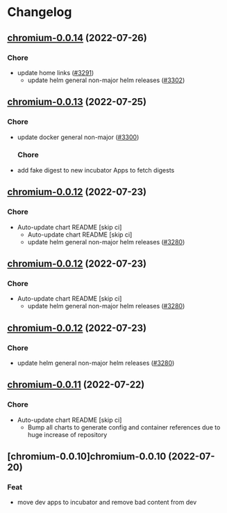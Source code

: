 # Changelog



## [chromium-0.0.14](https://github.com/truecharts/apps/compare/ungoogled-chromium-0.0.13...chromium-0.0.14) (2022-07-26)

### Chore

- update home links ([#3291](https://github.com/truecharts/apps/issues/3291))
  - update helm general non-major helm releases ([#3302](https://github.com/truecharts/apps/issues/3302))




## [chromium-0.0.13](https://github.com/truecharts/apps/compare/chromium-desktop-g3-0.0.12...chromium-0.0.13) (2022-07-25)

### Chore

- update docker general non-major ([#3300](https://github.com/truecharts/apps/issues/3300))

  ### Chore

- add fake digest to new incubator Apps to fetch digests




## [chromium-0.0.12](https://github.com/truecharts/apps/compare/ungoogled-chromium-0.0.11...chromium-0.0.12) (2022-07-23)

### Chore

- Auto-update chart README [skip ci]
  - Auto-update chart README [skip ci]
  - update helm general non-major helm releases ([#3280](https://github.com/truecharts/apps/issues/3280))




## [chromium-0.0.12](https://github.com/truecharts/apps/compare/ungoogled-chromium-0.0.11...chromium-0.0.12) (2022-07-23)

### Chore

- Auto-update chart README [skip ci]
  - update helm general non-major helm releases ([#3280](https://github.com/truecharts/apps/issues/3280))




## [chromium-0.0.12](https://github.com/truecharts/apps/compare/ungoogled-chromium-0.0.11...chromium-0.0.12) (2022-07-23)

### Chore

- update helm general non-major helm releases ([#3280](https://github.com/truecharts/apps/issues/3280))




## [chromium-0.0.11](https://github.com/truecharts/apps/compare/chromium-desktop-g3-0.0.10...chromium-0.0.11) (2022-07-22)

### Chore

- Auto-update chart README [skip ci]
  - Bump all charts to generate config and container references due to huge increase of repository



## [chromium-0.0.10]chromium-0.0.10 (2022-07-20)

### Feat

- move dev apps to incubator and remove bad content from dev
